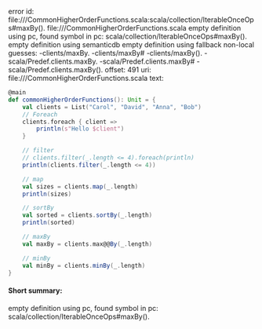 error id: file://<WORKSPACE>/CommonHigherOrderFunctions.scala:scala/collection/IterableOnceOps#maxBy().
file://<WORKSPACE>/CommonHigherOrderFunctions.scala
empty definition using pc, found symbol in pc: scala/collection/IterableOnceOps#maxBy().
empty definition using semanticdb
empty definition using fallback
non-local guesses:
	 -clients/maxBy.
	 -clients/maxBy#
	 -clients/maxBy().
	 -scala/Predef.clients.maxBy.
	 -scala/Predef.clients.maxBy#
	 -scala/Predef.clients.maxBy().
offset: 491
uri: file://<WORKSPACE>/CommonHigherOrderFunctions.scala
text:
```scala
@main
def commonHigherOrderFunctions(): Unit = {
    val clients = List("Carol", "David", "Anna", "Bob")
    // Foreach
    clients.foreach { client =>
        println(s"Hello $client")
    }

    // filter
    // clients.filter(_.length <= 4).foreach(println)
    println(clients.filter(_.length <= 4))

    // map
    val sizes = clients.map(_.length)
    println(sizes)

    // sortBy
    val sorted = clients.sortBy(_.length)
    println(sorted)

    // maxBy
    val maxBy = clients.max@@By(_.length)

    // minBy
    val minBy = clients.minBy(_.length)
}
```


#### Short summary: 

empty definition using pc, found symbol in pc: scala/collection/IterableOnceOps#maxBy().